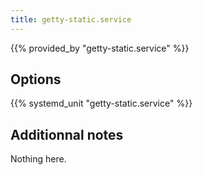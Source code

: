 ```yaml
---
title: getty-static.service
---
```


{{% provided_by "getty-static.service" %}}

## Options

{{% systemd_unit "getty-static.service" %}}

## Additionnal notes

Nothing here.